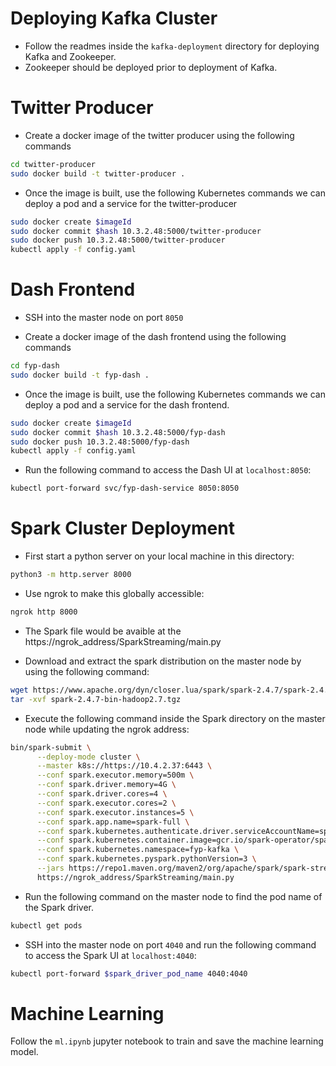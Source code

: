 # Deploying Kafka Cluster
* Follow the readmes inside the ```kafka-deployment``` directory for deploying Kafka and Zookeeper. 
* Zookeeper should be deployed prior to deployment of Kafka.

# Twitter Producer

* Create a docker image of the twitter producer using the following commands

```sh
cd twitter-producer
sudo docker build -t twitter-producer .
```


* Once the image is built, use the following Kubernetes commands we can deploy a pod  and a service for the twitter-producer

```sh
sudo docker create $imageId
sudo docker commit $hash 10.3.2.48:5000/twitter-producer
sudo docker push 10.3.2.48:5000/twitter-producer
kubectl apply -f config.yaml
```


# Dash Frontend

* SSH into the master node on port ```8050```

* Create a docker image of the dash frontend using the following commands

```sh
cd fyp-dash
sudo docker build -t fyp-dash .
```

* Once the image is built, use the following Kubernetes commands we can deploy a pod  and a service for the dash frontend.

```sh
sudo docker create $imageId
sudo docker commit $hash 10.3.2.48:5000/fyp-dash
sudo docker push 10.3.2.48:5000/fyp-dash
kubectl apply -f config.yaml
```

* Run the following command to access the Dash UI at ```localhost:8050```:
```sh
kubectl port-forward svc/fyp-dash-service 8050:8050
```

# Spark Cluster Deployment

* First start a python server on your local machine in this directory:
```sh
python3 -m http.server 8000
```

* Use ngrok to make this globally accessible:
```sh
ngrok http 8000
```

* The Spark file would be avaible at the https://ngrok_address/SparkStreaming/main.py

* Download and extract the spark distribution on the master node by using the following command:
```sh
wget https://www.apache.org/dyn/closer.lua/spark/spark-2.4.7/spark-2.4.7-bin-hadoop2.7.tgz
tar -xvf spark-2.4.7-bin-hadoop2.7.tgz
```

* Execute the following command inside the Spark directory on the master node while updating the ngrok address:

```sh
bin/spark-submit \
      --deploy-mode cluster \
      --master k8s://https://10.4.2.37:6443 \
      --conf spark.executor.memory=500m \
      --conf spark.driver.memory=4G \
      --conf spark.driver.cores=4 \
      --conf spark.executor.cores=2 \
      --conf spark.executor.instances=5 \
      --conf spark.app.name=spark-full \
      --conf spark.kubernetes.authenticate.driver.serviceAccountName=spark \
      --conf spark.kubernetes.container.image=gcr.io/spark-operator/spark-py:v2.4.5 \
      --conf spark.kubernetes.namespace=fyp-kafka \
      --conf spark.kubernetes.pyspark.pythonVersion=3 \
      --jars https://repo1.maven.org/maven2/org/apache/spark/spark-streaming-kafka-0-8-assembly_2.11/2.4.5/spark-streaming-kafka-0-8-assembly_2.11-2.4.5.jar \
      https://ngrok_address/SparkStreaming/main.py
```

* Run the following command on the master node to find the pod name of the Spark driver.
```sh
kubectl get pods
```

* SSH into the master node on port ```4040``` and run the following command to access the Spark UI at ```localhost:4040```:
```sh
kubectl port-forward $spark_driver_pod_name 4040:4040
```

# Machine Learning

Follow the ```ml.ipynb``` jupyter notebook to train and save the machine learning model.